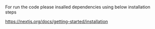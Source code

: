 For run the code please insalled dependencies using below installation steps 

https://nextjs.org/docs/getting-started/installation
